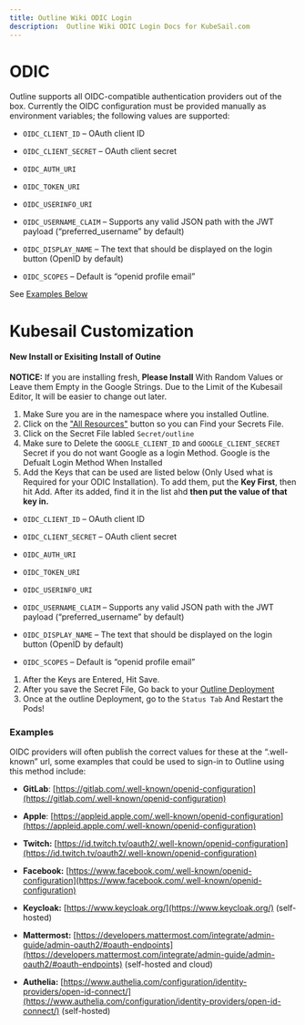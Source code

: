 ```yaml
---
title: Outline Wiki ODIC Login
description:  Outline Wiki ODIC Login Docs for KubeSail.com
---
```

# ODIC
Outline supports all OIDC-compatible authentication providers out of the box. Currently the OIDC configuration must be provided manually as environment variables; the following values are supported:

-   `OIDC_CLIENT_ID` – OAuth client ID
    
-   `OIDC_CLIENT_SECRET` – OAuth client secret
    
-   `OIDC_AUTH_URI`
    
-   `OIDC_TOKEN_URI`
    
-   `OIDC_USERINFO_URI`
    
-   `OIDC_USERNAME_CLAIM` – Supports any valid JSON path with the JWT payload (“preferred\_username” by default)
    
-   `OIDC_DISPLAY_NAME` – The text that should be displayed on the login button (OpenID by default)
    
-   `OIDC_SCOPES` – Default is “openid profile email”

See [Examples Below](#examples)

# Kubesail Customization

#### New Install or Exisiting Install of Outine

**NOTICE:** If you are installing fresh, **Please Install** With Random Values or Leave them Empty in the Google Strings. Due to the Limit of the Kubesail Editor, It will be easier to change out later.

1. Make Sure you are in the namespace where you installed Outline.
2. Click on the ["All Resources"](https://kubesail.com/dashboard/all) button so you can Find your Secrets File.
3. Click on the Secret File labled `Secret/outline`
4. Make sure to Delete the `GOOGLE_CLIENT_ID` and `GOOGLE_CLIENT_SECRET` Secret if you do not want Google as a login Method. Google is the Defualt Login Method When Installed
5. Add the Keys that can be used are listed below (Only Used what is Required for your ODIC Installation). To add them, put the **Key First**, then hit Add. After its added, find it in the list ahd **then put the value of that key in.**

-   `OIDC_CLIENT_ID` – OAuth client ID
    
-   `OIDC_CLIENT_SECRET` – OAuth client secret
    
-   `OIDC_AUTH_URI`
    
-   `OIDC_TOKEN_URI`
    
-   `OIDC_USERINFO_URI`
    
-   `OIDC_USERNAME_CLAIM` – Supports any valid JSON path with the JWT payload (“preferred\_username” by default)
    
-   `OIDC_DISPLAY_NAME` – The text that should be displayed on the login button (OpenID by default)
    
-   `OIDC_SCOPES` – Default is “openid profile email”
  
1. After the Keys are Entered, Hit Save.
2. After you save the Secret File, Go back to your [Outline Deployment](https://kubesail.com/dashboard/deployment/outline)
3. Once at the outline Deployment, go to the `Status Tab` And Restart the Pods!



### Examples

OIDC providers will often publish the correct values for these at the “.well-known” url, some examples that could be used to sign-in to Outline using this method include:

-   **GitLab**: [https://gitlab.com/.well-known/openid-configuration](https://gitlab.com/.well-known/openid-configuration)  
    
-   **Apple**: [https://appleid.apple.com/.well-known/openid-configuration](https://appleid.apple.com/.well-known/openid-configuration)  
    
-   **Twitch:** [https://id.twitch.tv/oauth2/.well-known/openid-configuration](https://id.twitch.tv/oauth2/.well-known/openid-configuration)  
    
-   **Facebook:** [https://www.facebook.com/.well-known/openid-configuration](https://www.facebook.com/.well-known/openid-configuration)  
    
-   **Keycloak:** [https://www.keycloak.org/](https://www.keycloak.org/) (self-hosted)
    
-   **Mattermost:** [https://developers.mattermost.com/integrate/admin-guide/admin-oauth2/#oauth-endpoints](https://developers.mattermost.com/integrate/admin-guide/admin-oauth2/#oauth-endpoints) (self-hosted and cloud)
    
-   **Authelia:** [https://www.authelia.com/configuration/identity-providers/open-id-connect/](https://www.authelia.com/configuration/identity-providers/open-id-connect/) (self-hosted)